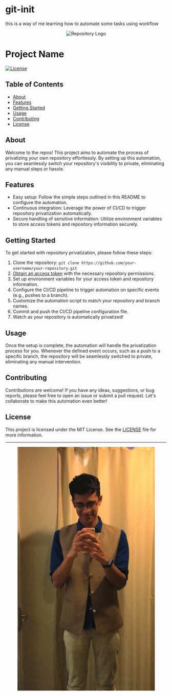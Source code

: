# git-init
this is a way of me learning how to automate some tasks using workflow 
<div align="center">
  <img src="your-repo-logo.png" alt="Repository Logo" width="200px">
</div>

# Project Name

[![License](https://img.shields.io/badge/license-MIT-blue.svg)](LICENSE)

## Table of Contents

- [About](#about)
- [Features](#features)
- [Getting Started](#getting-started)
- [Usage](#usage)
- [Contributing](#contributing)
- [License](#license)

## About

Welcome to the repos! This project aims to automate the process of privatizing your own repository effortlessly. By setting up this automation, you can seamlessly switch your repository's visibility to private, eliminating any manual steps or hassle.

## Features

- Easy setup: Follow the simple steps outlined in this README to configure the automation.
- Continuous integration: Leverage the power of CI/CD to trigger repository privatization automatically.
- Secure handling of sensitive information: Utilize environment variables to store access tokens and repository information securely.

## Getting Started

To get started with repository privatization, please follow these steps:

1. Clone the repository: `git clone https://github.com/your-username/your-repository.git`
2. [Obtain an access token](https://docs.github.com/en/authentication/keeping-your-account-and-data-secure/creating-a-personal-access-token) with the necessary repository permissions.
3. Set up environment variables for your access token and repository information.
4. Configure the CI/CD pipeline to trigger automation on specific events (e.g., pushes to a branch).
5. Customize the automation script to match your repository and branch names.
6. Commit and push the CI/CD pipeline configuration file.
7. Watch as your repository is automatically privatized!

## Usage

Once the setup is complete, the automation will handle the privatization process for you. Whenever the defined event occurs, such as a push to a specific branch, the repository will be seamlessly switched to private, eliminating any manual intervention.

## Contributing

Contributions are welcome! If you have any ideas, suggestions, or bug reports, please feel free to open an issue or submit a pull request. Let's collaborate to make this automation even better!

## License

This project is licensed under the MIT License. See the [LICENSE](LICENSE) file for more information.

---

<div align="center">
  <a href="https://github.com/Tanmay-Somani">
    <img src="https://github.com/Tanmay-Somani/git-init/blob/main/images/prfph.png" alt="Tanmay-Somani's Profile Picture">
  </a>
</div>

